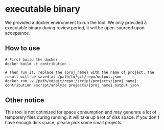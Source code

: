# executable binary

We provided a docker environment to run the tool. We only provided a executable binary during review period, it will be open-sourced upon acceptance.

## How to use

```shell
# First build the docker
docker build -t contribution .

# Then run it, replace the {proj_name} with the name of project, the result will be saved at /path/to/git/repo/output.json
docker run -v /path/to/git/repo:/script/projects/{proj_name} contribution /script/analyze projects/{proj_name} output.json
```

## Other notice

This tool is not optimized for space consumption and may generate a lot of temporary files during running. It will take up a lot of disk space. If you don't have enough disk space, please pick some small projects.
